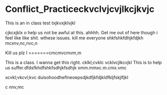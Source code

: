 # Conflict_Practiceckvclvjcvjlkcjkvjc

This is an in class test txjkvxjklvjkl

cjkcxjklx
o help us not be awful at this. ahhhh. Get me out of here though i feel like like shit. 
 wthese issues. kill me everyone shkfshkfdhjkfdjkh
mcxnv,nc,nvc,n

Kill us plz I
=======cmcmvcmvm,m

This is a class. I wanna get this right.
cklkl;cvklc
vcklvcjlkcvjkl
This is to help us suffer.dfdsfkhdfshkfsdhjkfsdhjk
 xmm.mmxc.m.cmx.vmc

xcvkl;vkcvl;kvc
duisohoodheflneoepsdjkdfjkfdjkldfkljfskjlfjkl

c nnv,mc
